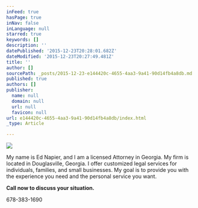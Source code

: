 ```yaml
---
inFeed: true
hasPage: true
inNav: false
inLanguage: null
starred: true
keywords: []
description: ''
datePublished: '2015-12-23T20:28:01.682Z'
dateModified: '2015-12-23T20:27:49.481Z'
title: ''
author: []
sourcePath: _posts/2015-12-23-e144420c-4655-4aa3-9a41-90d14fb4a8db.md
published: true
authors: []
publisher:
  name: null
  domain: null
  url: null
  favicon: null
url: e144420c-4655-4aa3-9a41-90d14fb4a8db/index.html
_type: Article

---
```

![](https://s3-us-west-2.amazonaws.com/the-grid-img/p/8ad6ecf02f43e496d40657f2233b24ad6abfb160.jpg)

My name is Ed Napier, and I am a licensed Attorney in Georgia. My firm is located in Douglasville, Georgia.  I offer customized legal services for individuals, families, and small businesses.  My goal is to provide you with the experience you need and the personal service you want.

**Call now to discuss your situation.**

678-383-1690